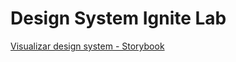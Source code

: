 # Design System Ignite Lab

[Visualizar design system - Storybook](https://carolinepandolfe.github.io/ignite-lab-design-system/?path=/story/components-button--default)


